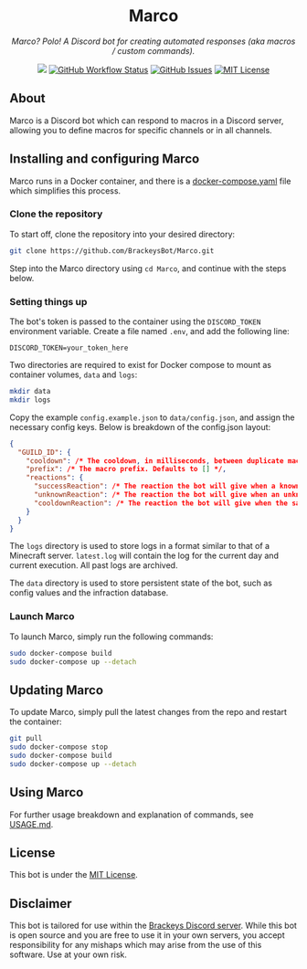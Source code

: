 <h1 align="center">Marco</h1>
<p align="center"><i>Marco? Polo! A Discord bot for creating automated responses (aka macros / custom commands).</i></p>
<p align="center">
<a href="https://github.com/BrackeysBot/Marco/releases"><img src="https://img.shields.io/github/v/release/BrackeysBot/Marco?include_prereleases"></a>
<a href="https://github.com/BrackeysBot/Marco/actions?query=workflow%3A%22.NET%22"><img src="https://img.shields.io/github/workflow/status/BrackeysBot/Marco/.NET" alt="GitHub Workflow Status" title="GitHub Workflow Status"></a>
<a href="https://github.com/BrackeysBot/Marco/issues"><img src="https://img.shields.io/github/issues/BrackeysBot/Marco" alt="GitHub Issues" title="GitHub Issues"></a>
<a href="https://github.com/BrackeysBot/Marco/blob/main/LICENSE.md"><img src="https://img.shields.io/github/license/BrackeysBot/Marco" alt="MIT License" title="MIT License"></a>
</p>

## About
Marco is a Discord bot which can respond to macros in a Discord server, allowing you to define macros for specific channels or in all channels.

## Installing and configuring Marco 
Marco runs in a Docker container, and there is a [docker-compose.yaml](docker-compose.yaml) file which simplifies this process.

### Clone the repository
To start off, clone the repository into your desired directory:
```bash
git clone https://github.com/BrackeysBot/Marco.git
```
Step into the Marco directory using `cd Marco`, and continue with the steps below.

### Setting things up
The bot's token is passed to the container using the `DISCORD_TOKEN` environment variable. Create a file named `.env`, and add the following line:
```
DISCORD_TOKEN=your_token_here
```

Two directories are required to exist for Docker compose to mount as container volumes, `data` and `logs`:
```bash
mkdir data
mkdir logs
```
Copy the example `config.example.json` to `data/config.json`, and assign the necessary config keys. Below is breakdown of the config.json layout:
```json
{
  "GUILD_ID": {
    "cooldown": /* The cooldown, in milliseconds, between duplicate macro usages. Defaults to 5000 */,
    "prefix": /* The macro prefix. Defaults to [] */,
    "reactions": {
      "successReaction": /* The reaction the bot will give when a known macro is used. Defaults to ✅ (:white_check_mark:) */,
      "unknownReaction": /* The reaction the bot will give when an unknown macro is used. Defaults to null. */,
      "cooldownReaction": /* The reaction the bot will give when the same macro is used in quick succession. ⏳ (:hourglass_flowing_sand:) */
    }
  }
}
```
The `logs` directory is used to store logs in a format similar to that of a Minecraft server. `latest.log` will contain the log for the current day and current execution. All past logs are archived.

The `data` directory is used to store persistent state of the bot, such as config values and the infraction database.

### Launch Marco
To launch Marco, simply run the following commands:
```bash
sudo docker-compose build
sudo docker-compose up --detach
```

## Updating Marco
To update Marco, simply pull the latest changes from the repo and restart the container:
```bash
git pull
sudo docker-compose stop
sudo docker-compose build
sudo docker-compose up --detach
```

## Using Marco
For further usage breakdown and explanation of commands, see [USAGE.md](USAGE.md).

## License
This bot is under the [MIT License](LICENSE.md).

## Disclaimer
This bot is tailored for use within the [Brackeys Discord server](https://discord.gg/brackeys). While this bot is open source and you are free to use it in your own servers, you accept responsibility for any mishaps which may arise from the use of this software. Use at your own risk.
